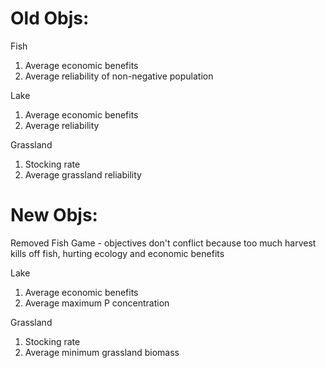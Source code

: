 # Old Objs:
Fish
1) Average economic benefits
2) Average reliability of non-negative population

Lake
1) Average economic benefits
2) Average reliability

Grassland
1) Stocking rate
2) Average grassland reliability

# New Objs:
Removed Fish Game - objectives don't conflict because too much harvest 
kills off fish, hurting ecology and economic benefits

Lake
1) Average economic benefits
2) Average maximum P concentration

Grassland
1) Stocking rate
2) Average minimum grassland biomass